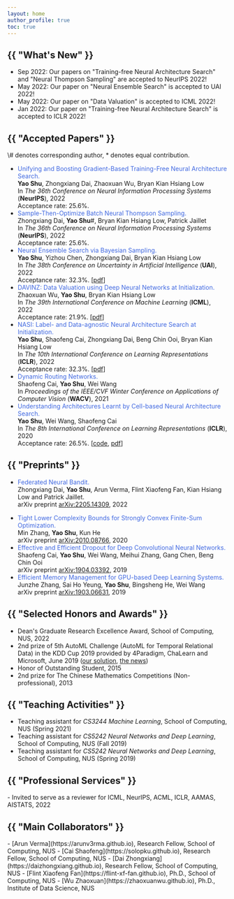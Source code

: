 ```yaml
---
layout: home
author_profile: true
toc: true
---
```


<h2 class="archive__title">{{ "What's New" }}</h2>

- Sep 2022: Our papers on "Training-free Neural Architecture Search" and "Neural Thompson Sampling" are accepted to NeurIPS 2022!
- May 2022: Our paper on "Neural Ensemble Search" is accepted to UAI 2022!
- May 2022: Our paper on "Data Valuation" is accepted to ICML 2022!
- Jan 2022: Our paper on "Training-free Neural Architecture Search" is accepted to ICLR 2022!

<h2 class="archive__title">{{ "Accepted Papers" }}</h2>
\# denotes corresponding author, * denotes equal contribution. 

- <span style="color: royalblue">Unifying and Boosting Gradient-Based Training-Free Neural Architecture Search.</span>  
    **Yao Shu**, Zhongxiang Dai, Zhaoxuan Wu, Bryan Kian Hsiang Low  
    In *The 36th Conference on Neural Information Processing Systems* (**NeurIPS**), 2022  
    Acceptance rate: 25.6%.  
- <span style="color: royalblue">Sample-Then-Optimize Batch Neural Thompson Sampling.</span>  
    Zhongxiang Dai, **Yao Shu**#, Bryan Kian Hsiang Low, Patrick Jaillet  
    In *The 36th Conference on Neural Information Processing Systems* (**NeurIPS**), 2022  
    Acceptance rate: 25.6%.  
- <span style="color: royalblue">Neural Ensemble Search via Bayesian Sampling.</span>  
    **Yao Shu**, Yizhou Chen, Zhongxiang Dai, Bryan Kian Hsiang Low  
    In *The 38th Conference on Uncertainty in Artificial Intelligence* (**UAI**), 2022  
    Acceptance rate: 32.3%. [[pdf](https://openreview.net/pdf?id=Bh4lBPUjqg9)]  
- <span style="color: royalblue">DAVINZ: Data Valuation using Deep Neural Networks at Initialization.</span>  
    Zhaoxuan Wu, **Yao Shu**, Bryan Kian Hsiang Low  
    In *The 39th International Conference on Machine Learning* (**ICML**), 2022  
    Acceptance rate: 21.9%. [[pdf](https://proceedings.mlr.press/v162/wu22j/wu22j.pdf)] 
- <span style="color: royalblue">NASI: Label- and Data-agnostic Neural Architecture Search at Initialization.</span>  
    **Yao Shu**, Shaofeng Cai, Zhongxiang Dai, Beng Chin Ooi, Bryan Kian Hsiang Low  
    In *The 10th International Conference on Learning Representations* (**ICLR**), 2022  
    Acceptance rate: 32.3%. [[pdf](https://openreview.net/pdf?id=v-v1cpNNK_v)]  
- <span style="color: royalblue">Dynamic Routing Networks.</span>  
    Shaofeng Cai, **Yao Shu**, Wei Wang  
    In *Proceedings of the IEEE/CVF Winter Conference on Applications of Computer Vision* (**WACV**), 2021  
- <span style="color: royalblue">Understanding Architectures Learnt by Cell-based Neural Architecture Search.</span>  
    **Yao Shu**, Wei Wang, Shaofeng Cai  
    In *The 8th International Conference on Learning Representations* (**ICLR**), 2020  
    Acceptance rate: 26.5%. [[code](https://github.com/shuyao95/Understanding-NAS.git), [pdf](https://openreview.net/pdf?id=BJxH22EKPS)]  

<h2 class="archive__title">{{ "Preprints" }}</h2>

- <span style="color: royalblue">Federated Neural Bandit.</span>  
    Zhongxiang Dai, **Yao Shu**, Arun Verma, Flint Xiaofeng Fan, Kian Hsiang Low and Patrick Jaillet.  
    arXiv preprint [arXiv:2205.14309](https://arxiv.org/abs/2205.14309), 2022  
<!-- - <span style="color: royalblue">Unifying and Boosting Gradient-Based Training-Free Neural Architecture Search.</span>  
    **Yao Shu**, Zhongxiang Dai, Zhaoxuan Wu, Bryan Kian Hsiang Low  
    arXiv preprint [arXiv:2201.09785](https://arxiv.org/abs/2201.09785), 2022   -->
- <span style="color: royalblue">Tight Lower Complexity Bounds for Strongly Convex Finite-Sum Optimization.</span>  
    Min Zhang, **Yao Shu**, Kun He  
    arXiv preprint [arXiv:2010.08766](https://arxiv.org/abs/2010.08766), 2020
- <span style="color: royalblue">Effective and Efficient Dropout for Deep Convolutional Neural Networks.</span>  
    Shaofeng Cai, **Yao Shu**, Wei Wang, Meihui Zhang, Gang Chen, Beng Chin Ooi  
    arXiv preprint [arXiv:1904.03392](https://arxiv.org/abs/1904.03392), 2019  
- <span style="color: royalblue">Efficient Memory Management for GPU-based Deep Learning Systems.</span>  
    Junzhe Zhang, Sai Ho Yeung, **Yao Shu**, Bingsheng He, Wei Wang  
    arXiv preprint [arXiv:1903.06631](https://arxiv.org/abs/1903.06631), 2019  

<h2 class="archive__title">{{ "Selected Honors and Awards" }}</h2> 

- Dean's Graduate Research Excellence Award, School of Computing, NUS, 2022
- 2nd prize of 5th AutoML Challenge (AutoML for Temporal Relational Data) in the KDD Cup 2019 provided by 4Paradigm, ChaLearn and Microsoft, June 2019 ([our solution](https://github.com/shuyao95/kddcup2019-automl.git), [the news](https://www.4paradigm.com/competition/kddcup2019))
- Honor of Outstanding Student, 2015
- 2nd prize for The Chinese Mathematics Competitions (Non-professional), 2013

<h2 class="archive__title">{{ "Teaching Activities" }}</h2>

- Teaching assistant for *CS3244 Machine Learning*, School of Computing, NUS (Spring 2021)
- Teaching assistant for *CS5242 Neural Networks and Deep Learning*, School of Computing, NUS (Fall 2019)
- Teaching assistant for *CS5242 Neural Networks and Deep Learning*, School of Computing, NUS (Spring 2019)

<h2 class="archive__title">{{ "Professional Services" }}</h2>
- Invited to serve as a reviewer for ICML, NeurIPS, ACML, ICLR, AAMAS, AISTATS, 2022


<h2 class="archive__title">{{ "Main Collaborators" }}</h2>
- [Arun Verma](https://arunv3rma.github.io), Research Fellow, School of Computing, NUS
- [Cai Shaofeng](https://solopku.github.io), Research Fellow, School of Computing, NUS
- [Dai Zhongxiang](https://daizhongxiang.github.io), Research Fellow, School of Computing, NUS
- [Flint Xiaofeng Fan](https://flint-xf-fan.github.io), Ph.D., School of Computing, NUS
- [Wu Zhaoxuan](https://zhaoxuanwu.github.io), Ph.D., Institute of Data Science, NUS



<!-- <a href="http://www.countergeo.com/"><img src="http://geo2.statistic.ovh/private/countergeo.php?c=6b0232ff600d4f0668cadf8a8e637f10" alt="website hits counter" title="website hits counter" border="0"></a> -->